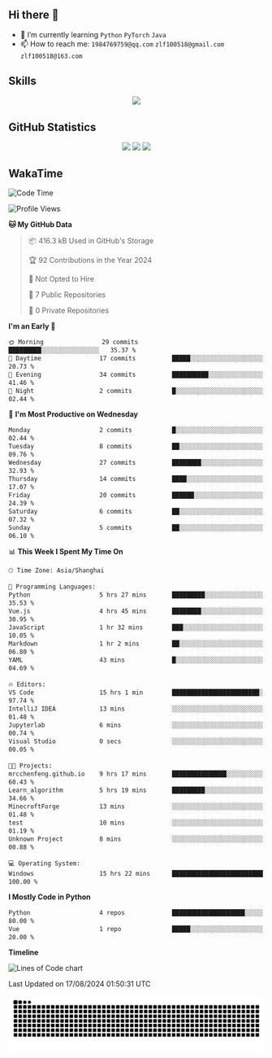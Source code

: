 ## Hi there 👋

- 🌱 I’m currently learning `Python` `PyTorch` `Java`
- 📫 How to reach me: `1984769759@qq.com` `zlf100518@gmail.com` `zlf100518@163.com`

## Skills
<div align="center"> <img src="https://skillicons.dev/icons?i=python,linux,git,github,html,css,js" /> </div>

## GitHub Statistics

<div align="center">
  <img src="https://github-readme-stats.vercel.app/api?username=mrcchenfeng&show_icons=true&theme=tokyonight" />
  <img src="https://github-readme-stats.vercel.app/api/top-langs/?username=mrcchenfeng&show_icons=true&theme=tokyonight" />
  <img src="https://github-readme-activity-graph.vercel.app/graph?username=mrcchenfeng&theme=xcode" />
</div>

## WakaTime

<!--START_SECTION:waka-->
![Code Time](http://img.shields.io/badge/Code%20Time-15%20hrs%2030%20mins-blue)

![Profile Views](http://img.shields.io/badge/Profile%20Views-1-blue)

**🐱 My GitHub Data** 

> 📦 416.3 kB Used in GitHub's Storage 
 > 
> 🏆 92 Contributions in the Year 2024
 > 
> 🚫 Not Opted to Hire
 > 
> 📜 7 Public Repositories 
 > 
> 🔑 0 Private Repositories 
 > 
**I'm an Early 🐤** 

```text
🌞 Morning                29 commits          █████████░░░░░░░░░░░░░░░░   35.37 % 
🌆 Daytime                17 commits          █████░░░░░░░░░░░░░░░░░░░░   20.73 % 
🌃 Evening                34 commits          ██████████░░░░░░░░░░░░░░░   41.46 % 
🌙 Night                  2 commits           █░░░░░░░░░░░░░░░░░░░░░░░░   02.44 % 
```
📅 **I'm Most Productive on Wednesday** 

```text
Monday                   2 commits           █░░░░░░░░░░░░░░░░░░░░░░░░   02.44 % 
Tuesday                  8 commits           ██░░░░░░░░░░░░░░░░░░░░░░░   09.76 % 
Wednesday                27 commits          ████████░░░░░░░░░░░░░░░░░   32.93 % 
Thursday                 14 commits          ████░░░░░░░░░░░░░░░░░░░░░   17.07 % 
Friday                   20 commits          ██████░░░░░░░░░░░░░░░░░░░   24.39 % 
Saturday                 6 commits           ██░░░░░░░░░░░░░░░░░░░░░░░   07.32 % 
Sunday                   5 commits           ██░░░░░░░░░░░░░░░░░░░░░░░   06.10 % 
```


📊 **This Week I Spent My Time On** 

```text
🕑︎ Time Zone: Asia/Shanghai

💬 Programming Languages: 
Python                   5 hrs 27 mins       █████████░░░░░░░░░░░░░░░░   35.53 % 
Vue.js                   4 hrs 45 mins       ████████░░░░░░░░░░░░░░░░░   30.95 % 
JavaScript               1 hr 32 mins        ███░░░░░░░░░░░░░░░░░░░░░░   10.05 % 
Markdown                 1 hr 2 mins         ██░░░░░░░░░░░░░░░░░░░░░░░   06.80 % 
YAML                     43 mins             █░░░░░░░░░░░░░░░░░░░░░░░░   04.69 % 

🔥 Editors: 
VS Code                  15 hrs 1 min        ████████████████████████░   97.74 % 
IntelliJ IDEA            13 mins             ░░░░░░░░░░░░░░░░░░░░░░░░░   01.48 % 
Jupyterlab               6 mins              ░░░░░░░░░░░░░░░░░░░░░░░░░   00.74 % 
Visual Studio            0 secs              ░░░░░░░░░░░░░░░░░░░░░░░░░   00.05 % 

🐱‍💻 Projects: 
mrcchenfeng.github.io    9 hrs 17 mins       ███████████████░░░░░░░░░░   60.43 % 
Learn_algorithm          5 hrs 19 mins       █████████░░░░░░░░░░░░░░░░   34.66 % 
MinecroftForge           13 mins             ░░░░░░░░░░░░░░░░░░░░░░░░░   01.48 % 
test                     10 mins             ░░░░░░░░░░░░░░░░░░░░░░░░░   01.19 % 
Unknown Project          8 mins              ░░░░░░░░░░░░░░░░░░░░░░░░░   00.88 % 

💻 Operating System: 
Windows                  15 hrs 22 mins      █████████████████████████   100.00 % 
```

**I Mostly Code in Python** 

```text
Python                   4 repos             ████████████████████░░░░░   80.00 % 
Vue                      1 repo              █████░░░░░░░░░░░░░░░░░░░░   20.00 % 
```



**Timeline**

![Lines of Code chart](https://raw.githubusercontent.com/mrcchenfeng/mrcchenfeng/main/assets/bar_graph.png)


 Last Updated on 17/08/2024 01:50:31 UTC
<!--END_SECTION:waka-->

<div align="center"><img src="./assets/github-snake-dark.svg" /></div>
